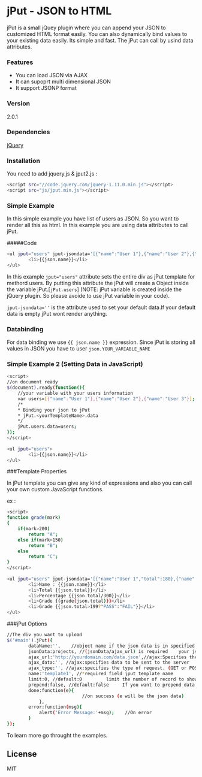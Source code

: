 # jPut - JSON to HTML
jPut is a small jQuey plugin where you can append your JSON to customized HTML format easily. You can also dynamically bind values to your existing data easily. Its simple and fast. The jPut can call by usind data attributes.

### Features
  - You can load JSON via AJAX 
  - It can supoprt multi dimensional JSON
  - It support JSONP format

### Version
2.0.1

### Dependencies
[jQuery]

### Installation
You need to add jquery.js & jput2.js :
```sh
<script src="//code.jquery.com/jquery-1.11.0.min.js"></script>
<script src="js/jput.min.js"></script>
```

### Simple Example

In this simple example you have list of users as JSON. So you want to render all this as html. In this example you are using data attributes to call jPut.

#####Code 

```sh
<ul jput="users" jput-jsondata='[{"name":"User 1"},{"name":"User 2"},{"name":"User 3"}]'>
     	<li>{{json.name}}</li>
</ul> 
```

In this example <code>jput="users"</code> attribute sets the entire div as jPut template for methord users. By putting this attribute the jPut will create a Object inside the variable jPut.[<code>jPut.users</code>] (NOTE: jPut variable is created inside the jQuery plugin. So please avoide to use jPut variable in your code).

<code>jput-jsondata=''</code> is the attribute used to set your default data.If your default data is empty jPut wont render anything.

### Databinding
For data binding we use <code>{{ json.name }}</code> expression. Since jPut is storing all values in JSON you have to user <code>json.YOUR_VARIABLE_NAME</code>

### Simple Example 2 (Setting Data in JavaScript)

```sh
<script>
//on document ready
$(document).ready(function(){
    //your variable with your users information
    var users=[{"name":"User 1"},{"name":"User 2"},{"name":"User 3"}];
    /*
    * Binding your json to jPut
    * jPut.<yourTemplateName>.data
    */
    jPut.users.data=users;
});
</script>
      
<ul jput="users">
     	<li>{{json.name}}</li>
</ul> 
```

###Template Properties

In jPut template you can give any kind of expressions and also you can call your own custom JavaScript functions.

ex :

```sh
<script>
function grade(mark)
{
	if(mark>200)
		return "A";
	else if(mark>150)
		return "B";
	else
		return "C";		
}
</script>
      
<ul jput="users" jput-jsondata='[{"name":"User 1","total":180},{"name":"User 2","total":260}]'>
     	<li>Name : {{json.name}}</li>
     	<li>Total {{json.total}}</li>
     	<li>Percentage {{json.total/300}}</li>
     	<li>Grade {{grade(json.total)}}</li>
     	<li>Grade {{json.total>199?"PASS":"FAIL"}}</li>
</ul> 
```

###jPut Options
```sh
//The div you want to upload    
$('#main').jPut({
        dataName:'',    //object name if the json data is in specified object
        jsonData:projects, //(jsonData/ajax_url) is required	your json data to append/prepend
        ajax_url:'http://yourdomain.com/data.json',//ajax:Specifies the URL to send the request to. Default is the current page
        ajax_data:'', //ajax:specifies data to be sent to the server
        ajax_type:'', //ajax:specifies the type of request. (GET or POST)
		name:'template1', //*required field	jput template name
        limit:0, //default:0         limit the number of record to show
        prepend:false, //default:false     If you want to prepend data make it true. By default data will append 
        done:function(e){   
                            //on success (e will be the json data)
            },
        error:function(msg){
            alert('Error Message:'+msg);    //On error
        }
});
```
To learn more go throught the examples.


License
----

MIT



[jQuery]:http://jquery.com

